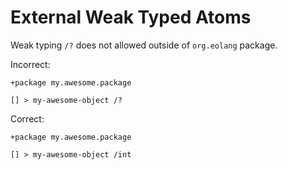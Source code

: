 # External Weak Typed Atoms

Weak typing `/?` does not allowed outside of `org.eolang` package.

Incorrect:

```eo
+package my.awesome.package

[] > my-awesome-object /?
```

Correct:

```eo
+package my.awesome.package

[] > my-awesome-object /int
```

